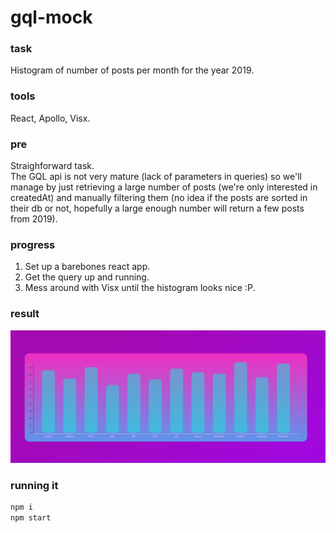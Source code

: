 # gql-mock

### task
Histogram of number of posts per month for the year 2019.

### tools
React, Apollo, Visx.

### pre
Straighforward task. \
The GQL api is not very mature (lack of parameters in queries) so we'll manage by just retrieving a large number of posts (we're only interested in createdAt) and manually filtering them (no idea if the posts are sorted in their db or not, hopefully a large enough number will return a few posts from 2019).

### progress
1. Set up a barebones react app.
2. Get the query up and running.
3. Mess around with Visx until the histogram looks nice :P.

### result
![demo](https://github.com/Pridestalkerr/gql-mock/blob/main/demo.jpg)

### running it
```bash
npm i
npm start
```
